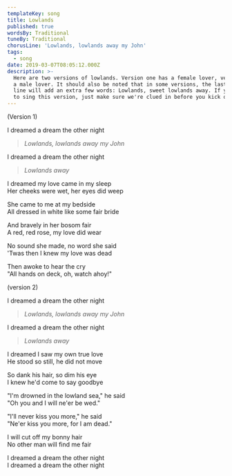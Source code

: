 ```yaml
---
templateKey: song
title: Lowlands
published: true
wordsBy: Traditional
tuneBy: Traditional
chorusLine: 'Lowlands, lowlands away my John'
tags:
  - song
date: 2019-03-07T08:05:12.000Z
description: >-
  Here are two versions of lowlands. Version one has a female lover, version two
  a male lover. It should also be noted that in some versions, the last chorus
  line will add an extra few words: Lowlands, sweet lowlands away. If you plan
  to sing this version, just make sure we're clued in before you kick off.
---
```

(Version 1)

I dreamed a dream the other night

> _Lowlands, lowlands away my John_

I dreamed a dream the other night

> _Lowlands away_

I dreamed my love came in my sleep\
Her cheeks were wet, her eyes did weep

She came to me at my bedside\
All dressed in white like some fair bride

And bravely in her bosom fair\
A red, red rose, my love did wear

No sound she made, no word she said\
'Twas then I knew my love was dead

Then awoke to hear the cry\
"All hands on deck, oh, watch ahoy!"

(version 2)

I dreamed a dream the other night

> _Lowlands, lowlands away my John_

I dreamed a dream the other night

> _Lowlands away_

I dreamed I saw my own true love\
He stood so still, he did not move

So dank his hair, so dim his eye\
I knew he'd come to say goodbye

"I'm drowned in the lowland sea," he said\
"Oh you and I will ne'er be wed."

"I'll never kiss you more," he said\
"Ne'er kiss you more, for I am dead."

I will cut off my bonny hair\
No other man will find me fair

I dreamed a dream the other night\
I dreamed a dream the other night
